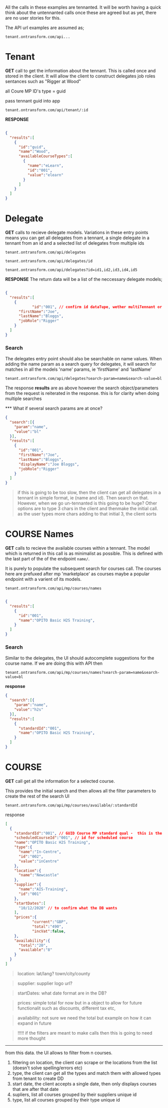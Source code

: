 All the calls in these examples are tennanted. It will be worth having a quick think about the untennanted calls once these are agreed but as yet, there are no user stories for this.

The API url examples are assumed as;

```
tenant.ontransform.com/api...
```
# Tenant

**GET** call to get the information about the tennant. This is called once and stored in the client. It will allow the client to construct delegates job roles sentances such as "Rigger at Wood"

all Coure MP ID's type = guid

pass tennant guid into app

```
tenant.ontransform.com/api/tenant/:id
```

**RESPONSE**

```json 

{
  "results":[
    {
      "id":"guid",
      "name":"Wood",
      "availableCourseTypes":[
        {
          "name":"eLearn",
          "id":"001",
          "value":"elearn"
        }
      ]
    }
  ]
}
```

# Delegate

**GET** calls to recieve delegate models. Variations in these entry points means you can get all delegates from a tennant, a single delegate in a tennant from an id and a selected list of delegates from multiple ids

```
tenant.ontransform.com/api/delegates

tenant.ontransform.com/api/delegates/id 

tenant.ontransform.com/api/delegates?id=id1,id2,id3,id4,id5

```
**RESPONSE** The return data will be a list of the neccessary delegate models;

```json 

{
  "results":[
    {
			"id":"001", // confirm id dataTupe, wether multiTennant or courseMP 
      "firstName":"Joe",
      "lastName":"Bloggs",
      "jobRole":"Rigger"
    }
  ]
}

```
### Search

The delegates entry point should also be searchable on name values. When adding the name param as a search query for delegates, it will search for matches in all the models 'name' params, ie 'firstName' and 'lastName'

```
tenant.ontransform.com/api/delegates?search-param=name&search-value=bl
```
The response **results** are as above however the search object/parameters from the request is reiterated in the response. this is for clarity when doing multiple searches

*** What if several search params are at once?

```JSON
{
  "search":[{
    "param":"name",
    "value":"bl"
  }],
  "results":[
    {
      "id":"001",
      "firstName":"Joe",
      "lastName":"Bloggs",
      "displayName":"Joe Bloggs",
      "jobRole":"Rigger"
    }
  ]
}
```
>if this is going to be too slow, then the client can get all delegates in a tennant in simple format, ie (name and id). Then search on that. However, when we go un-tennanted is this going to be huge? Other options are to type 3 chars in the client and thenmake the initial call. as the user types more chars adding to that initial 3, the client sorts


# COURSE Names


**GET** calls to recieve the available courses within a tennant. The model which is returned in this call is as minimalist as possible. This is defined with the last part of the of the endpoint `name/`. 

It is purely to populate the subsequent search for courses call. 
The courses here are prefuxed after mp 'marketplace' as courses maybe a popular endpoint with a varient of its models.



```
tenant.ontransform.com/api/mp/courses/names
```

```json 

{
  "results":[
    {
      "id":"001",
      "name":"OPITO Basic H2S Training",
    }
  ]
}
```
### Search

Similar to the delegates, the UI should autocomplete suggestions for the course name. If we are doing this with API then

```
tenant.ontransform.com/api/mp/courses/names?search-param=name&search-value=bl
```
**response** 

```JSON
{
  "search":[{
    "param":"name",
    "value":"h2s"
  }],
  "results":[
    {
      "standardId":"001",
      "name":"OPITO Basic H2S Training",
    }
  ]
}
```

# COURSE 


**GET** call get all the information for a selected course.

This provides the initial search and then allows all the filter parameters to create the rest of the search UI


```
tenant.ontransform.com/api/mp/courses/available/:standardId
```
response
```json
[
  {
    "standardId":"001", // GUID Course MP standard qual -  this is the id we searched for
    "scheduledCourseId":"001", // id for scheduled course
    "name":"OPITO Basic H2S Training",
    "type":{
      "name":"In-Centre",
      "id":"002",
      "value":"inCentre"
    },
    "location":{
      "name":"Newcastle"
    },
    "supplier":{
      "name":"AIS-Training",
      "id":"001"
    },
    "startDates":[
      "10/12/2020" // to confirm what the DB wants
    ],
    "prices":{
			"current":"GBP",
			"total":"490",
			"incVat":false,
    },
    "availability":{
      "total":"20",
      "available":"8"
    }
  }
]
```
>location: lat/lang? town/city/county

>supplier: supplier logo url?

>startDates: what date format are in the DB?

>prices: simple total for now but in a object to allow for future functionalit such as discounts, different tax etc,

>availability: not sure we need the total but example on how it can expand in future

> !!!!! if the filters are meant to make calls then this is going to need more thought

----------
from this data. the UI allows to filter from n courses.

1. filtering on location, the client can scrape or the locations from the list (doesn't solve spelling/errors etc)
2. type, the client can get all the types and match them with allowed types from tenant to create DD
3. start date, the client accepts a single date, then only displays courses that are after that date
4. supliers, list all courses grouped by their suppliers unique id
5. type, list all courses grouped by their type unique id